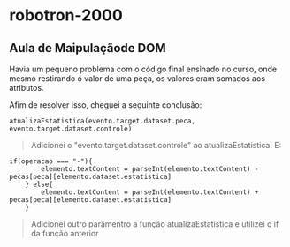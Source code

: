 # robotron-2000
##  Aula de Maipulaçãode DOM

Havia um pequeno problema com o código final ensinado no curso, onde mesmo restirando o valor de uma peça, os valores eram somados aos atributos.

Afim de resolver isso, cheguei a seguinte conclusão:

```
atualizaEstatistica(evento.target.dataset.peca, evento.target.dataset.controle)
```
> Adicionei o "evento.target.dataset.controle" ao atualizaEstatistica. E:

```
if(operacao === "-"){
        elemento.textContent = parseInt(elemento.textContent) - pecas[peca][elemento.dataset.estatistica]
    } else{
        elemento.textContent = parseInt(elemento.textContent) + pecas[peca][elemento.dataset.estatistica]
    }
```
> Adicionei outro parâmentro a função atualizaEstatística e utilizei o if da função anterior

